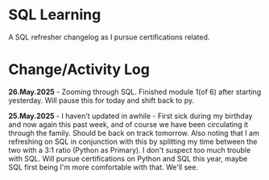 # SQL Learning

A SQL refresher changelog as I pursue certifications related.

# Change/Activity Log 

**26.May.2025** - Zooming through SQL.  Finished module 1(of 6) after starting yesterday.  Will pause this for today and shift back to py.

**25.May.2025** - I haven't updated in awhile - First sick during my birthday and now again this past week, and of course we have been circulating it through the family.  Should be back on track tomorrow. Also noting that I am refreshing on SQL in conjunction with this by splitting my time between the two with a 3:1 ratio (Python as Primary). I don't suspect too much trouble with SQL. Will pursue certifications on Python and SQL this year, maybe SQL first being I'm more comfortable with that.  We'll see.

